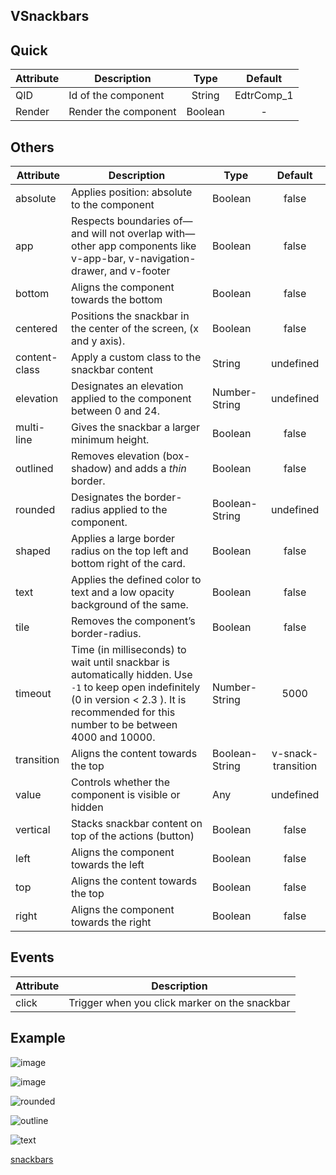 ## VSnackbars

## Quick

| Attribute | Description          |  Type   |  Default   |
| --------- | -------------------- | :-----: | :--------: |
| QID       | Id of the component  | String  | EdtrComp_1 |
| Render    | Render the component | Boolean |     -      |

## Others

| Attribute     | Description                                                  | Type           |      Default       |
| ------------- | ------------------------------------------------------------ | -------------- | :----------------: |
| absolute      | Applies position: absolute to the component                  | Boolean        |       false        |
| app           | Respects boundaries of—and will not overlap with—other app components like v-app-bar, v-navigation-drawer, and v-footer | Boolean        |       false        |
| bottom        | Aligns the component towards the bottom                      | Boolean        |       false        |
| centered      | Positions the snackbar in the center of the screen, (x and y axis). | Boolean        |       false        |
| content-class | Apply a custom class to the snackbar content                 | String         |     undefined      |
| elevation     | Designates an elevation applied to the component between 0 and 24. | Number-String  |     undefined      |
| multi-line    | Gives the snackbar a larger minimum height.                  | Boolean        |       false        |
| outlined      | Removes elevation (box-shadow) and adds a *thin* border.     | Boolean        |       false        |
| rounded       | Designates the border-radius applied to the component.       | Boolean-String |     undefined      |
| shaped        | Applies a large border radius on the top left and bottom right of the card. | Boolean        |       false        |
| text          | Applies the defined color to text and a low opacity background of the same. | Boolean        |       false        |
| tile          | Removes the component’s border-radius.                       | Boolean        |       false        |
| timeout       | Time (in milliseconds) to wait until snackbar is automatically hidden. Use `-1` to keep open indefinitely (0 in version < 2.3 ). It is recommended for this number to be between 4000 and 10000. | Number-String  |        5000        |
| transition    | Aligns the content towards the top                           | Boolean-String | v-snack-transition |
| value         | Controls whether the component is visible or hidden          | Any            |     undefined      |
| vertical      | Stacks snackbar content on top of the actions (button)       | Boolean        |       false        |
| left          | Aligns the component towards the left                        | Boolean        |       false        |
| top           | Aligns the content towards the top                           | Boolean        |       false        |
| right         | Aligns the component towards the right                       | Boolean        |       false        |


## Events

| Attribute | Description                                   |
| --------- | --------------------------------------------- |
| click     | Trigger when you click marker on the snackbar |

## Example

![image](https://cdn.softtech.com.tr/ngsp-quick/nemo/dev/mdImages/VSnackbar/snackbar-1.png)


![image](https://cdn.softtech.com.tr/ngsp-quick/nemo/dev/mdImages/VSnackbar/snackbar-2.png)


![rounded](https://cdn.softtech.com.tr/ngsp-quick/nemo/dev/mdImages/VSnackbar/rounded.png)


![outline](https://cdn.softtech.com.tr/ngsp-quick/nemo/dev/mdImages/VSnackbar/outline.png)


![text](https://cdn.softtech.com.tr/ngsp-quick/nemo/dev/mdImages/VSnackbar/text.png)


<a href="https://studio.onplateau.com/quick/?q=/qjsons/snackbars.qjson"  target="_blank">snackbars</a>

